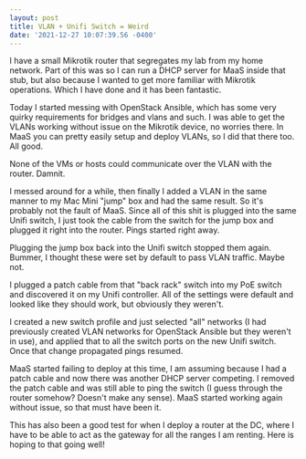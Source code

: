 ```yaml
--- 
layout: post 
title: VLAN + Unifi Switch = Weird 
date: '2021-12-27 10:07:39.56 -0400' 
--- 
```

I have a small Mikrotik router that segregates my lab from my home network. Part of this was so I can run a DHCP 
server for MaaS inside that stub, but also because I wanted to get more familiar with Mikrotik operations. Which 
I have done and it has been fantastic. 

Today I started messing with OpenStack Ansible, which has some very quirky requirements for bridges and vlans 
and such. I was able to get the VLANs working without issue on the Mikrotik device, no worries there. In MaaS 
you can pretty easily setup and deploy VLANs, so I did that there too. All good.

None of the VMs or hosts could communicate over the VLAN with the router. Damnit. 

I messed around for a while, then finally I added a VLAN in the same manner to my Mac Mini "jump" box and had 
the same result. So it's probably not the fault of MaaS. Since all of this shit is plugged into the same Unifi 
switch, I just took the cable from the switch for the jump box and plugged it right into the router. Pings 
started right away.

Plugging the jump box back into the Unifi switch stopped them again. Bummer, I thought these were set by default 
to pass VLAN traffic. Maybe not. 

I plugged a patch cable from that "back rack" switch into my PoE switch and discovered it on my Unifi 
controller. All of the settings were default and looked like they should work, but obviously they weren't.

I created a new switch profile and just selected "all" networks (I had previously created VLAN networks for 
OpenStack Ansible but they weren't in use), and applied that to all the switch ports on the new Unifi switch. 
Once that change propagated pings resumed.

MaaS started failing to deploy at this time, I am assuming because I had a patch cable and now there was another 
DHCP server competing. I removed the patch cable and was still able to ping the switch (I guess through the 
router somehow? Doesn't make any sense). MaaS started working again without issue, so that must have been it.

This has also been a good test for when I deploy a router at the DC, where I have to be able to act as the 
gateway for all the ranges I am renting. Here is hoping to that going well!
